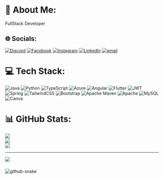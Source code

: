 # 💫 About Me:
FullStack Developer<br>


## 🌐 Socials:
[![Discord](https://img.shields.io/badge/Discord-%237289DA.svg?logo=discord&logoColor=white)](https://discord.gg/yuthmiminanga) [![Facebook](https://img.shields.io/badge/Facebook-%231877F2.svg?logo=Facebook&logoColor=white)](https://facebook.com/_yuth_minanga_) [![Instagram](https://img.shields.io/badge/Instagram-%23E4405F.svg?logo=Instagram&logoColor=white)](https://instagram.com/_yuth_minanga_) [![LinkedIn](https://img.shields.io/badge/LinkedIn-%230077B5.svg?logo=linkedin&logoColor=white)](https://linkedin.com/in/myuthmiminanga@gmail.com) [![email](https://img.shields.io/badge/Email-D14836?logo=gmail&logoColor=white)](mailto:yuthmiminaanga@gmail.com) 

# 💻 Tech Stack:
![Java](https://img.shields.io/badge/java-%23ED8B00.svg?style=for-the-badge&logo=openjdk&logoColor=white) ![Python](https://img.shields.io/badge/python-3670A0?style=for-the-badge&logo=python&logoColor=ffdd54) ![TypeScript](https://img.shields.io/badge/typescript-%23007ACC.svg?style=for-the-badge&logo=typescript&logoColor=white) ![Azure](https://img.shields.io/badge/azure-%230072C6.svg?style=for-the-badge&logo=microsoftazure&logoColor=white) ![Angular](https://img.shields.io/badge/angular-%23DD0031.svg?style=for-the-badge&logo=angular&logoColor=white) ![Flutter](https://img.shields.io/badge/Flutter-%2302569B.svg?style=for-the-badge&logo=Flutter&logoColor=white) ![JWT](https://img.shields.io/badge/JWT-black?style=for-the-badge&logo=JSON%20web%20tokens) ![Spring](https://img.shields.io/badge/spring-%236DB33F.svg?style=for-the-badge&logo=spring&logoColor=white) ![TailwindCSS](https://img.shields.io/badge/tailwindcss-%2338B2AC.svg?style=for-the-badge&logo=tailwind-css&logoColor=white) ![Bootstrap](https://img.shields.io/badge/bootstrap-%238511FA.svg?style=for-the-badge&logo=bootstrap&logoColor=white) ![Apache Maven](https://img.shields.io/badge/Apache%20Maven-C71A36?style=for-the-badge&logo=Apache%20Maven&logoColor=white) ![Apache](https://img.shields.io/badge/apache-%23D42029.svg?style=for-the-badge&logo=apache&logoColor=white) ![MySQL](https://img.shields.io/badge/mysql-4479A1.svg?style=for-the-badge&logo=mysql&logoColor=white) ![Canva](https://img.shields.io/badge/Canva-%2300C4CC.svg?style=for-the-badge&logo=Canva&logoColor=white) 
# 📊 GitHub Stats:
![](https://github-readme-stats.vercel.app/api?username=minanga2003&theme=dark&hide_border=false&include_all_commits=true&count_private=true)<br/>
![](https://nirzak-streak-stats.vercel.app/?user=minanga2003&theme=dark&hide_border=false)<br/>
![](https://github-readme-stats.vercel.app/api/top-langs/?username=minanga2003&theme=dark&hide_border=false&include_all_commits=true&count_private=true&layout=compact)

---
[![](https://visitcount.itsvg.in/api?id=minanga2003&icon=0&color=1)](https://visitcount.itsvg.in)

<!-- Proudly created with GPRM ( https://gprm.itsvg.in ) -->
###

<picture>
  <source media="(prefers-color-scheme: dark)" srcset="https://raw.githubusercontent.com/tobiasmeyhoefer/tobiasmeyhoefer/output/github-snake-dark.svg" />
  <source media="(prefers-color-scheme: light)" srcset="https://raw.githubusercontent.com/tobiasmeyhoefer/tobiasmeyhoefer/output/github-snake.svg" />
  <img alt="github-snake" src="https://raw.githubusercontent.com/tobiasmeyhoefer/tobiasmeyhoefer/output/github-snake.svg" />
</picture>
